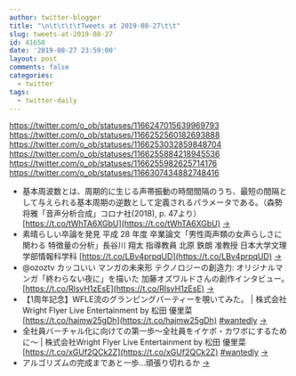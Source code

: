 ```yaml
---
author: twitter-blogger
title: "\n\t\t\t\tTweets at 2019-08-27\t\t"
slug: tweets-at-2019-08-27
id: 41658
date: '2019-08-27 23:59:00'
layout: post
comments: false
categories:
  - twitter
tags:
  - twitter-daily
---
```


https://twitter.com/o_ob/statuses/1166247015639969793 https://twitter.com/o_ob/statuses/1166252560182693888 https://twitter.com/o_ob/statuses/1166253032859848704 https://twitter.com/o_ob/statuses/1166255884218945536 https://twitter.com/o_ob/statuses/1166255982625714176 https://twitter.com/o_ob/statuses/1166307434882748416  

*   基本周波数とは、周期的に生じる声帯振動の時間間隔のうち、最短の間隔として与えられる基本周期の逆数として定義されるパラメータである。（森勢将雅「音声分析合成」コロナ社(2018), p. 47より） [https://t.co/tWhTA6XGbU](https://t.co/tWhTA6XGbU) [->](https://twitter.com/o_ob/statuses/1166247015639969793)
*   素晴らしい卒論を発見 平成 28 年度 卒業論文「男性両声類の女声らしさに関わる 特徴量の分析」長谷川 翔太 指導教員 北原 鉄朗 准教授 日本大学文理学部情報科学科 [https://t.co/LBv4prpqUD](https://t.co/LBv4prpqUD) [->](https://twitter.com/o_ob/statuses/1166252560182693888)
*   ⁦@ozoztv⁩ カッコいい マンガの未来形 テクノロジーの創造力: オリジナルマンガ「終わらない夜に」を描いた 加藤オズワルドさんの創作インタビュー。 [https://t.co/RlsvH1zEsE](https://t.co/RlsvH1zEsE) [->](https://twitter.com/o_ob/statuses/1166253032859848704)
*   【1周年記念】WFLE流のグランピングパーティーを覗いてみた。 | 株式会社Wright Flyer Live Entertainment by 松田 優里菜 [https://t.co/hajmw25gDh](https://t.co/hajmw25gDh) [#wantedly](https://twitter.com/search?q=%23wantedly&src=hash) [->](https://twitter.com/o_ob/statuses/1166255884218945536)
*   全社員バーチャル化に向けての第一歩〜全社員をイケボ・カワボにするために〜 | 株式会社Wright Flyer Live Entertainment by 松田 優里菜 [https://t.co/xGUf2QCk2Z](https://t.co/xGUf2QCk2Z) [#wantedly](https://twitter.com/search?q=%23wantedly&src=hash) [->](https://twitter.com/o_ob/statuses/1166255982625714176)
*   アルゴリズムの完成まであと一歩…頑張り切れるか [->](https://twitter.com/o_ob/statuses/1166307434882748416)